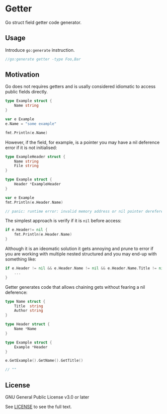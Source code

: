 # Getter

Go struct field getter code generator.

## Usage

Introduce `go:generate` instruction.

```go
//go:generate getter -type Foo,Bar
```

## Motivation

Go does not requires getters and is usally considered idiomatic to access public fields directly.

```go
type Example struct {
    Name string
}

var e Example
e.Name = "some example"

fmt.Println(e.Name)
```

However, if the field, for example, is a pointer you may have a nil deference error if it is not initialised:

```go
type ExampleHeader struct {
	Name string
	File string
}

type Example struct {
	Header *ExampleHeader
}

var e Example
fmt.Println(e.Header.Name)

// panic: runtime error: invalid memory address or nil pointer dereference
```

The simplest approach is verify if it is `nil` before access:

```go
if e.Header!= nil {
    fmt.Println(e.Header.Name)
}
```

Although it is an ideomatic solution it gets annoying and prune to error if you are working with multiple nested structured and you may end-up with something like:

```go
if e.Header != nil && e.Header.Name != nil && e.Header.Name.Title != nil {
    ...
}
```

Getter generates code that allows chaining gets without fearing a nil deference:

```go
type Name struct {
	Title  string
	Author string
}

type Header struct {
	Name *Name
}

type Example struct {
	Example *Header
}

e.GetExample().GetName().GetTitle()

// ""
```

## License

GNU General Public License v3.0 or later

See [LICENSE](LICENSE) to see the full text.
